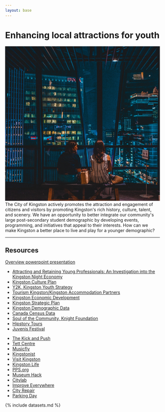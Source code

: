 ```yaml
---
layout: base
---
```


# Enhancing local attractions for youth

<div class="row">
<span class="image left"><img src="images/nightlife.jpg" alt="" /></span>
The City of Kingston actively promotes the attraction and engagement of citizens 
and visitors by promoting Kingston's rich history, culture, talent, and scenery. 
We have an opportunity to better integrate our community's 
large post-secondary student demographic 
by developing events, programming, and initiatives that appeal to their interests. 
How can we make Kingston a better place to live and play for a younger demographic?
</div>

--------------------------------------------

## Resources

[Overview powerpoint presentation](/files/enhancing-attractions.pptx)

<div class="row">
    <div class="6u 12u$(medium)">
        <ul>
            <li><a href="http://business.kingstoncanada.com/en/resourcesGeneral/Innovation_Kingston/Attracting-and-Retaining-Young-Professionals-2.pdf">Attracting and Retaining Young Professionals: An Investigation into the Kingston Night Economy</a></li>
            <li><a href="https://www.cityofkingston.ca/documents/10180/14469/Plan_KingstonCulturePlan_2010.pdf/e5a2c4ec-3de7-4186-b533-32b8b1061ce4">Kingston Culture Plan</a></li>
            <li><a href="https://kingstonyouth.ca">Y2K, Kingston Youth Strategy</a></li>
            <li><a href="http://www.visitkingston.ca/">Tourism Kingston/Kingston Accommodation Partners</a></li>
            <li><a href="http://business.kingstoncanada.com/en/index.asp">Kingston Economic Development</a></li>
            <li><a href="https://www.cityofkingston.ca/apps/councilpriorities/">Kingston Strategic Plan</a></li>
            <li><a href="http://business.kingstoncanada.com/en/statistics/demographics.asp">Kingston Demographic Data</a></li>
            <li><a href="http://www12.statcan.gc.ca/census-recensement/2016/dp-pd/prof/index.cfm?Lang=E">Canada Census Data</a></li>
            <li><a href="https://knightfoundation.org/sotc/">Soul of the Community, Knight Foundation</a></li>
            <li><a href="https://www.hipstorytours.com/">Hipstory Tours</a></li>
            <li><a href="http://www.juvenisfestival.ca/">Juvenis Festival</a></li>
        </ul>
    </div>
    <div class="6u$ 12u$(medium)">
        <ul>
            <li><a href="http://thekickandpush.com/">The Kick and Push</a></li>
            <li><a href="https://www.tettcentre.org/">Tett Centre</a></li>
            <li><a href="http://musicfly.ca/">Musicfly</a></li>
            <li><a href="http://www.kingstonist.com/">Kingstonist</a></li>
            <li><a href="http://www.visitkingston.ca/">Visit Kingston</a></li>
            <li><a href="http://www.kingstonlife.ca/">Kingston Life</a></li>
            <li><a href="https://www.pps.org/">PPS.org</a></li>
            <li><a href="https://museumhack.com/">Museum Hack</a></li>
            <li><a href="https://www.citylab.com/design/2012/03/guide-tactical-urbanism/1387/">Citylab</a></li>
            <li><a href="https://improveverywhere.com/">Improve Everywhere</a></li>
            <li><a href="http://www.cityrepair.org/">City Repair</a></li>
            <li><a href="http://parkingday.org/">Parking Day</a></li>
        </ul>
    </div>
</div>

{% include datasets.md %}
